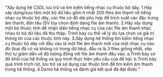 "Xây dựng hệ CSDL lưu trữ và tìm kiếm tiếng nhạc cụ thuộc bộ dây.
1.Hãy xây dựng/sưu tầm một bộ dữ liệu gồm ít nhất 200 files âm thanh về tiếng nhạc cụ thuộc bộ dây, các file có độ dài phù hợp để trích xuất các đặc trưng âm thanh, đơn tấu (SV tùy chọn định dạng file âm thanh).
2.Hãy xây dựng một bộ thuộc tính để nhận diện tiếng nhạc cụ của các file âm thanh khác nhau từ bộ dữ liệu đã thu thập. Trình bày cụ thể về lý do lựa chọn và giá trị thông tin của các thuộc tính này.
3.Xây dựng hệ thống tìm kiếm tiếng nhạc cụ thuộc bộ dây với đầu vào là một file âm thanh mới của một nhạc cụ nào đó (loại đã có và không có trong dữ liệu), đầu ra là 3 files giống nhất, xếp thứ tự giảm dần về độ tương đồng với file âm thanh đầu vào.
a.Trình bày sơ đồ khối của hệ thống và quy trình thực hiện yêu cầu của đề bài.
b.Trình bày quá trình trích rút, lưu trữ và sử dụng các thuộc tính để tìm kiếm âm thanh trong hệ thống.
4.Demo hệ thống và đánh giá kết quả đã đạt được."

